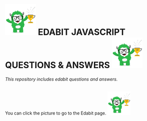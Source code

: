 # <img  height=100 src="edabit.png" alt="edabit-logo"> EDABIT JAVASCRIPT QUESTIONS & ANSWERS <img  height=100 src="edabit.png" alt="edabit-logo">
###### This repository includes edabit questions and answers.
You can click the picture to go to the Edabit page. <a href="https://edabit.com/challenges" target="_blank"><img  height=75 src="edabit.png" alt="edabit-logo"></a>